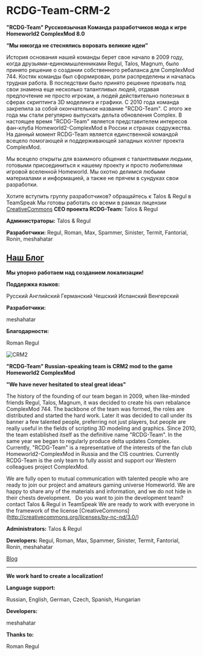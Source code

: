 RCDG-Team-CRM-2
===============

**"RCDG-Team" Русскоязычная Команда разработчиков мода к игре Homeworld2 ComplexMod 8.0**

**“Мы никогда не стеснялись воровать великие идеи”**

История основания нашей команды берет свое начало в 2009 году, когда друзьями-единомышленниками Regul, Talos, Magnum, было принято решение о создании собственного ребаланса для ComplexMod 744. Костяк команды был сформирован, роли распределены и началась трудная работа. В последствии было принято решение призвать под свои знамена еще несколько талантливых людей, отдавая предпочтение не просто игрокам, а людей  действительно полезных в сферах скриптинга 3D моделинга  и графики. С 2010 года команда закрепила за собой окончательное название "RCDG-Team". С этого же года мы стали регулярно выпускать дельта обновления Complex. В настоящее время "RCDG-Team" является  представителем интересов фан-клуба Homeworld2-ComplexMod в России и странах содружества.
На данный момент RCDG-Team является единственной командой всецело помогающей и поддерживающей западных коллег проекта ComplexMod. 

Мы всецело открыты для  взаимного общения с  талантливыми  людьми, готовыми присоединиться к нашему проекту и просто любителями игровой вселенной Homeworld. Мы охотно делимся любыми материалами и  информацией, а также  не прячем в сундуках свои разработки.
 
Хотите вступить группу разработчиков? обращайтесь к  Talos & Regul в TeamSpeak
Мы  готовы  работать со всеми  в рамках лицензии [CreativeCommons](http://creativecommons.org/licenses/by-nc-nd/3.0/)
**CEO проекта RCDG-Team:** Talos & Regul

**Администраторы:** Talos & Regul

**Разработчики:** Regul, Roman, Max, Spammer,  Sinister, Termit, Fantorial, Ronin, meshahatar

[Наш Блог]( http://complexmod.blogspot.com)
-----------------------------------------------------------------------------------------------

**Мы упорно работаем над созданием локализации!**

**Поддержка языков:**

Русский
Английский
Германский
Чешский
Испанский
Венгерский

**Разработчики:**

meshahatar

**Благодарности:**

Roman
Regul

![CRM2](http://3.bp.blogspot.com/-okkZQaDadz0/US-5I5YKzsI/AAAAAAAAAQ4/eMUWvr5pgJw/s1600/load_background_16000_OB.jpg)

**"RCDG-Team" Russian-speaking team is CRM2 mod to the game Homeworld2 ComplexMod**

**"We have never hesitated to steal great ideas"**

The history of the founding of our team began in 2009, when like-minded friends Regul, Talos, Magnum, it was decided to create his own rebalance ComplexMod 744. The backbone of the team was formed, the roles are distributed and started the hard work. Later it was decided to call under its banner a few talented people, preferring not just players, but people are really useful in the fields of scripting 3D modeling and graphics. Since 2010, the team established itself as the definitive name "RCDG-Team". In the same year we began to regularly produce delta updates Complex. Currently, "RCDG-Team" is a representative of the interests of the fan club Homeworld2-ComplexMod in Russia and the CIS countries.
Currently RCDG-Team is the only team to fully assist and support our Western colleagues project ComplexMod.

We are fully open to mutual communication with talented people who are ready to join our project and amateurs gaming universe Homeworld. We are happy to share any of the materials and information, and we do not hide in their chests development.
 
Do you want to join the development team? contact Talos & Regul in TeamSpeak
We are ready to work with everyone in the framework of the license [CreativeCommons] (http://creativecommons.org/licenses/by-nc-nd/3.0/)

**Administrators:** Talos & Regul

**Developers:** Regul, Roman, Max, Spammer,  Sinister, Termit, Fantorial, Ronin, meshahatar

[Blog]( http://complexmod.blogspot.com)

------------------------------------

**We work hard to create a localization!**

**Language support:** 

Russian, English, German, Czech, Spanish, Hungarian

**Developers:**

meshahatar

**Thanks to:**

Roman
Regul
